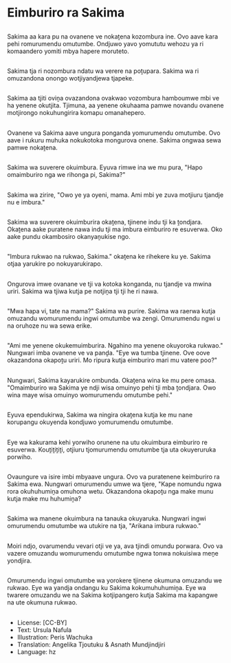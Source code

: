 # Eimburiro ra Sakima

##
Sakima aa kara pu na ovanene ve nokaṱena kozombura ine. Ovo aave kara pehi romurumendu omutumbe. Ondjuwo yavo yomututu wehozu ya ri komaandero yomiti mbya hapere moruteto.

##
Sakima tja ri nozombura ndatu wa verere na poṱupara. Sakima wa ri omuzandona onongo wotjiyandjewa tjapeke.

##
Sakima aa tjiti oviṋa ovazandona ovakwao vozombura hamboumwe mbi ve ha yenene okutjita. Tjimuna, aa yenene okuhaama pamwe novandu ovanene motjirongo nokuhungirira komapu omanahepero.

##
Ovanene va Sakima aave ungura ponganda yomurumendu omutumbe. Ovo aave i rukuru muhuka nokukotoka mongurova onene. Sakima ongwaa sewa pamwe nokaṱena.

##
Sakima wa suverere okuimbura. Eyuva rimwe ina we mu pura, "Hapo omaimburiro nga we rihonga pi, Sakima?"

##
Sakima wa zirire, "Owo ye ya oyeni, mama. Ami mbi ye zuva motjiuru tjandje nu e imbura."

##
Sakima wa suverere okuimburira okaṱena, tjinene indu tji ka ṱondjara. Okaṱena aake puratene nawa indu tji ma imbura eimburiro re esuverwa. Oko aake pundu okambosiro okanyaṋukise ngo.

##
"Imbura rukwao na rukwao, Sakima." okaṱena ke rihekere ku ye. Sakima otjaa yarukire po nokuyarukirapo.

##
Ongurova imwe ovanane ve tji va kotoka konganda, nu tjandje va mwina uriri. Sakima wa tjiwa kutja pe notjiṋa tji tji he ri nawa.

##
"Mwa hapa vi, tate na mama?" Sakima wa purire. Sakima wa raerwa kutja omuzandu womurumendu ingwi omutumbe wa zengi. Omurumendu ngwi u na oruhoze nu wa sewa erike.

##
"Ami me yenene okukemuimburira. Ngahino ma yenene okuyoroka rukwao." Nungwari imba ovanene ve va panḓa. "Eye wa tumba tjinene. Ove oove okazandona okapoṱu uriri. Mo ripura kutja eimburiro mari mu vatere poo?"

##
Nungwari, Sakima kayarukire ombunda. Okaṱena wina ke mu pere omasa. "Omaimburiro wa Sakima ye ndji wisa omuinyo pehi tji mba ṱondjara. Owo wina maye wisa omuinyo womurumendu omutumbe pehi."

##
Eyuva ependukirwa, Sakima wa ningira okaṱena kutja ke mu nane korupangu okuyenda kondjuwo yomurumendu omutumbe.

##
Eye wa kakurama kehi yorwiho orunene na utu okuimbura eimburiro re esuverwa. Kouṱiṱiṱiṱi, otjiuru tjomurumendu omutumbe tja uta okuyeruruka porwiho.

##
Ovaungure va isire imbi mbyaave ungura. Ovo va puratenene keimburiro ra Sakima ewa. Nungwari omurumendu umwe wa tjere, "Kape nomundu ngwa rora okuhuhumiṋa omuhona wetu. Okazandona okapoṱu nga make munu kutja make mu huhumiṋa?

##
Sakima wa manene okuimbura na tanauka okuyaruka. Nungwari ingwi omurumendu omutumbe wa utukire na tja, "Arikana imbura rukwao."

##
Moiri ndjo, ovarumendu vevari otji ve ya, ava tjindi omundu porwara. Ovo va vazere omuzandu womurumendu omutumbe ngwa tonwa nokuisiwa meṋe yondjira.

##
Omurumendu ingwi omutumbe wa yorokere tjinene okumuna omuzandu we rukwao. Eye wa yandja ondangu ku Sakima kokumuhuhumiṋa. Eye wa twarere omuzandu we na Sakima kotjipangero kutja Sakima ma kapangwe na ute okumuna rukwao.

##
* License: [CC-BY]
* Text: Ursula Nafula
* Illustration: Peris Wachuka
* Translation: Angelika Tjoutuku & Asnath Mundjindjiri
* Language: hz
